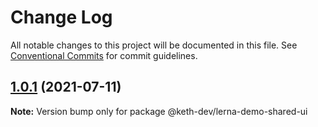 # Change Log

All notable changes to this project will be documented in this file.
See [Conventional Commits](https://conventionalcommits.org) for commit guidelines.

## [1.0.1](https://github.com/keth-dev/react-lerna-demo/compare/@keth-dev/lerna-demo-shared-ui@0.0.26...@keth-dev/lerna-demo-shared-ui@1.0.1) (2021-07-11)

**Note:** Version bump only for package @keth-dev/lerna-demo-shared-ui
